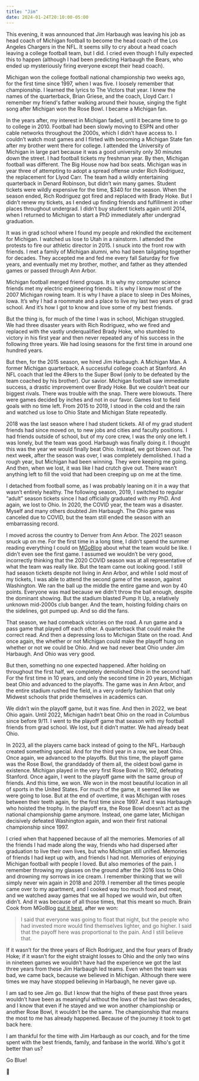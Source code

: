 ```yaml
---
title: "Jim"
date: 2024-01-24T20:10:00-05:00
---
```


This evening, it was announced that Jim Harbaugh was leaving his job as head
coach of Michigan football to become the head coach of the Los Angeles Chargers
in the NFL. It seems silly to cry about a head coach leaving a college football
team, but I did. I cried even though I fully expected this to happen (although I
had been predicting Harbaugh the Bears, who ended up mysteriously firing
everyone except their head coach).

Michigan won the college football national championship two weeks ago, for the
first time since 1997, when I was five. I loosely remember that championship. I
learned the lyrics to The Victors that year. I knew the names of the
quarterback, Brian Griese, and the coach, Lloyd Carr. I remember my friend's
father walking around their house, singing the fight song after Michigan won the
Rose Bowl. I became a Michigan fan.

In the years after, my interest in Michigan faded, until it became time to go to
college in 2010. Football had been slowly moving to ESPN and other cable
networks throughout the 2000s, which I didn’t have access to. I couldn’t watch
most games and I flirted with becoming a Michigan State fan after my brother
went there for college.  I attended the University of Michigan in large part
because it was a good university only 30 minutes down the street. I had football
tickets my freshman year. By then, Michigan football was different. The Big
House now had box seats. Michigan was in year three of attempting to adopt a
spread offense under Rich Rodriguez, the replacement for Llyod Carr. The team
had a wildly entertaining quarterback in Denard Robinson, but didn’t win many
games. Student tickets were wildly expensive for the time, $340 for the season.
When the season ended, Rich Rodriguez got fired and replaced with Brady Hoke.
But I didn’t renew my tickets, as I ended up finding friends and fulfillment in
other places throughout undergrad. I didn’t buy student tickets again until
2014, when I returned to Michigan to start a PhD immediately after undergrad
graduation.

It was in grad school where I found my people and rekindled the excitement for
Michigan. I watched us lose to Utah in a rainstorm. I attended the protests to
fire our athletic director in 2015. I snuck into the front row with friends. I
met a family of Michigan alumni, who had been tailgating together for decades.
They accepted me and fed me every fall Saturday for five years, and eventually
met my brother, mother, and father as they attended games or passed through Ann
Arbor.

Michigan football merged friend groups. It is why my computer science friends
met my electric engineering friends. It is why I know most of the 2007 Michigan
rowing team. It is why I have a place to sleep in Des Moines, Iowa. It’s why I
had a roommate and a place to live my last two years of grad school. And it’s
how I got to know and love some of my best friends.

But the thing is, for much of the time I was in school, Michigan struggled. We
had three disaster years with Rich Rodriguez, who we fired and replaced with the
vastly underqualified Brady Hoke, who stumbled to victory in his first year and
then never repeated any of his success in the following three years. We had
losing seasons for the first time in around one hundred years.

But then, for the 2015 season, we hired Jim Harbaugh. A Michigan Man. A former
Michigan quarterback. A successful college coach at Stanford. An NFL coach that
led the 49ers to the Super Bowl (only to be defeated by the team coached by his
brother). Our savior. Michigan football saw immediate success, a drastic
improvement over Brady Hoke. But we couldn’t beat our biggest rivals. There was
trouble with the snap. There were blowouts. There were games decided by inches
and not in our favor. Games lost to field goals with no time left. From 2015 to
2019, I stood in the cold and the rain and watched us lose to Ohio State and
Michigan State repeatedly.

2018 was the last season where I had student tickets. All of my grad student
friends had since moved on, to new jobs and cities and faculty positions. I had
friends outside of school, but of my core crew, I was the only one left. I was
lonely, but the team was good. Harbaugh was finally doing it. I thought this was
the year we would finally beat Ohio. Instead, we got blown out. The next week,
after the season was over, I was completely demolished. I had a rough year, but
Michigan had been winning. They were keeping me going. And then, when we lost,
it was like I had crutch give out. There wasn’t anything left to fill the void
that had been creeping up on me at the time.

I detached from football some, as I was probably leaning on it in a way that
wasn’t entirely healthy. The following season, 2019, I switched to regular
“adult” season tickets since I had officially graduated with my PhD. And again,
we lost to Ohio. In 2020, the COVID year, the team was a disaster. Myself and
many others doubted Jim Harbaugh. The Ohio game was canceled due to COVID, but
the team still ended the season with an embarrassing record.

I moved across the country to Denver from Ann Arbor. The 2021 season snuck up on
me. For the first time in a long time, I didn’t spend the summer reading
everything I could on [MGoBlog][mgoblog] about what the team would be like. I
didn’t even see the first game. I assumed we wouldn’t be very good, incorrectly
thinking that the 2020 COVID season was at all representative of what the team
was really like. But the team came out looking good. I still had season tickets
despite not living in Ann Arbor, and while I sold most of my tickets, I was able
to attend the second game of the season, against Washington. We ran the ball up
the middle the entire game and won by 40 points. Everyone was mad because we
didn’t throw the ball enough, despite the dominant showing. But the stadium
blasted Pump It Up, a relatively unknown mid-2000s club banger. And the team,
hoisting folding chairs on the sidelines, got pumped up. And so did the fans.

That season, we had comeback victories on the road. A run game and a pass game
that played off each other. A quarterback that could make the correct read. And
then a depressing loss to Michigan State on the road. And once again, the
whether or not Michigan could make the playoff hung on whether or not we could
be Ohio. And we had never beat Ohio under Jim Harbaugh. And Ohio was very good.

But then, something no one expected happened. After holding on throughout the
first half, we completely demolished Ohio in the second half. For the first time
in 10 years, and only the second time in 20 years, Michigan beat Ohio and
advanced to the playoffs. The game was in Ann Arbor, and the entire stadium
rushed the field, in a very orderly fashion that only Midwest schools that pride
themselves in academics can.

We didn’t win the playoff game, but it was fine. And then in 2022, we beat Ohio
again. Until 2022, Michigan hadn’t beat Ohio on the road in Columbus since
before 9/11. I went to the playoff game that season with my football friends
from grad school. We lost, but it didn’t matter. We had already beat Ohio.

In 2023, all the players came back instead of going to the NFL. Harbaugh created
something special. And for the third year in a row, we beat Ohio. Once again, we
advanced to the playoffs. But this time, the playoff game was the Rose Bowl, the
granddaddy of them all, the oldest bowl game in existence. Michigan played in
the very first Rose Bowl in 1902, defeating Stanford. Once again, I went to the
playoff game with the same group of friends. And this time, we won. We won in
the most beautiful location in all of sports in the United States. For much of
the game, it seemed like we were going to lose. But at the end of overtime, it
was Michigan with roses between their teeth again, for the first time since
1997. And it was Harbaugh who hoisted the trophy. In the playoff era, the Rose
Bowl doesn’t act as the national championship game anymore. Instead, one game
later, Michigan decisively defeated Washington again, and won their first
national championship since 1997.

I cried when that happened because of all the memories. Memories of all the
friends I had made along the way, friends who had dispersed after graduation to
live their own lives, but who Michigan still unified. Memories of friends I had
kept up with, and friends I had not. Memories of enjoying Michigan football with
people I loved. But also memories of the pain. I remember throwing my glasses on
the ground after the 2016 loss to Ohio and drowning my sorrows in ice cream. I
remember thinking that we will simply never win again in 2018 and 2019. I
remember all the times people came over to my apartment, and I cooked way too
much food and meat, and we watched away games that we all hoped we would win,
but often didn’t. And it was because of all those times, that this meant so
much. Brain Cook from MGoBlog [put it best][edge], after we won:

> I said that everyone was going to float that night, but the people who had
invested more would find themselves lighter, and go higher. I said that the
payoff here was proportional to the pain. And I still believe that.

If it wasn’t for the three years of Rich Rodriguez, and the four years of Brady
Hoke; if it wasn’t for the eight straight losses to Ohio and the only two wins
in nineteen games we wouldn’t have had the experience we got the last three
years from these Jim Harbaugh led teams. Even when the team was bad, we came
back, because we believed in Michigan. Although there were times we may have
stopped believing in Harbaugh, he never gave up.

I am sad to see Jim go. But I know that the highs of these past three years
wouldn’t have been as meaningful without the lows of the last two decades, and I
know that even if he stayed and we won another championship or another Rose
Bowl, it wouldn’t be the same. The championship that means the most to me has
already happened. Because of the journey it took to get back here.

I am thankful for the time with Jim Harbaugh as our coach, and for the time
spent with the best friends, family, and fanbase in the world. Who's got it
better than us?

Go Blue!

🫡

[edge]: https://mgoblog.com/content/edge-space-0
[mgoblog]: https://mgoblog.com
